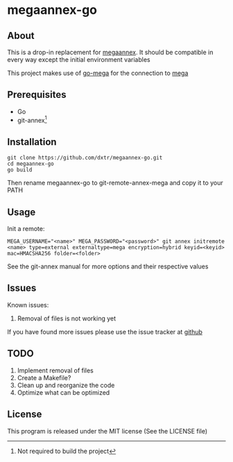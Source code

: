 # megaannex-go

## About
This is a drop-in replacement for [megaannex](https://github.com/TobiasTheViking/megaannex). It should be compatible in every way except the initial environment variables

This project makes use of [go-mega](https://github.com/t3rm1n4l/go-mega) for the connection to [mega](https://mega.co.nz)

## Prerequisites
* Go
* git-annex[^1]

[^1]: Not required to build the project

## Installation
    git clone https://github.com/dxtr/megaannex-go.git
    cd megaannex-go
    go build

Then rename megaannex-go to git-remote-annex-mega and copy it to your PATH

## Usage
Init a remote:

`MEGA_USERNAME="<name>" MEGA_PASSWORD="<password>" git annex initremote <name> type=external externaltype=mega encryption=hybrid keyid=<keyid> mac=HMACSHA256 folder=<folder>
`

See the git-annex manual for more options and their respective values

## Issues
Known issues:

1. Removal of files is not working yet

If you have found more issues please use the issue tracker at [github](https://github.om/dxtr/megaannex-go)

## TODO
1. Implement removal of files
2. Create a Makefile?
3. Clean up and reorganize the code
4. Optimize what can be optimized

## License
This program is released under the MIT license (See the LICENSE file)
